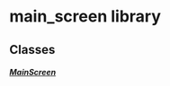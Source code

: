 



# main_screen library











## Classes

##### [MainScreen](../views_main_screen/MainScreen-class.md)



















